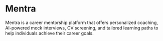 # Mentra
Mentra is a career mentorship platform that offers personalized coaching, AI-powered mock interviews, CV screening, and tailored learning paths to help individuals achieve their career goals.
